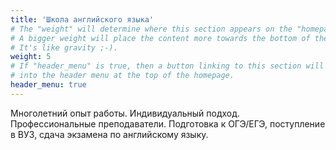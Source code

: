```yaml
---
title: 'Школа английского языка'
# The "weight" will determine where this section appears on the "homepage".
# A bigger weight will place the content more towards the bottom of the page.
# It's like gravity ;-).
weight: 5
# If "header_menu" is true, then a button linking to this section will be placed
# into the header menu at the top of the homepage.
header_menu: true
---
```


Многолетний опыт работы. Индивидуальный подход. Профессиональные преподаватели.
Подготовка к ОГЭ/ЕГЭ, поступление в ВУЗ, сдача экзамена по английскому языку.

